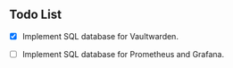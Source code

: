 ## Todo List

- [x] Implement SQL database for Vaultwarden.
- [ ] Implement SQL database for Prometheus and Grafana.

